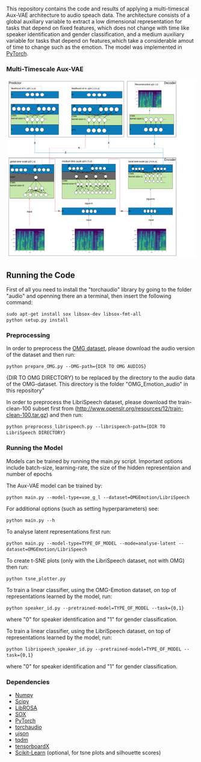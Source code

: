 This repository contains the code and results of applying a multi-timescal Aux-VAE architecture to audio speach data. The architecture consists of a global auxiliary variable to extract a low dimensional representation for tasks that depend on fixed features, which does not change with time like speaker identification and gender classification, and a medium auxiliary variable for tasks that depend on features,which take a considerable amout of time to change such as the emotion. The model was implemented in [PyTorch](https://github.com/pytorch/pytorch).

### Multi-Timescale Aux-VAE
<p align="center"><img src="./imgs/Two-Aux-VAE.png" width="600" /></p>

## Running the Code
First of all you need to install the "torchaudio" library by going to the folder "audio" and openning there an a terminal, then insert the following command: 
```
sudo apt-get install sox libsox-dev libsox-fmt-all
python setup.py install
```
### Preprocessing

In order to preprocess the [OMG dataset](https://github.com/knowledgetechnologyuhh/OMGEmotionChallenge), please download the audio version of the dataset and then run:
```
python prepare_OMG.py --OMG-path={DIR TO OMG AUDIOS}
```

{DIR TO OMG DIRECTORY} to be replaced by the directory to the audio data of the OMG-dataset. This directory is the folder "OMG_Emotion_audio" in this repository"

In order to preprocess the LibriSpeech dataset, please download the train-clean-100 subset first from (http://www.openslr.org/resources/12/train-clean-100.tar.gz) and then run:
```
python preprocess_librispeech.py --librispeech-path={DIR TO LibriSpeech DIRECTORY}
```

### Running the Model

Models can be trained by running the main.py script. Important options include batch-size, learning-rate, the size of the hidden representaion and number of epochs

The Aux-VAE model can be trained by:
```
python main.py --model-type=vae_g_l --dataset=OMGEmotion/LibriSpeech
```

For additional options (such as setting hyperparameters) see:
```
python main.py --h
```

To analyse latent representations first run:
```
python main.py --model-type=TYPE_OF_MODEL --mode=analyse-latent --dataset=OMGEmotion/LibriSpeech
```
To create t-SNE plots (only with the LibriSpeech dataset, not with OMG) then run:
```
python tsne_plotter.py
```

To train a linear classifier, using the OMG-Emotion dataset, on top of representations learned by the model, run:
```
python speaker_id.py --pretrained-model=TYPE_OF_MODEL --task={0,1}
```
where "0" for speaker identification and "1" for gender classification.

To train a linear classifier, using the LibriSpeech dataset, on top of representations learned by the model, run:
```
python librispeech_speaker_id.py --pretrained-model=TYPE_OF_MODEL --task={0,1}
```
where "0" for speaker identification and "1" for gender classification.
### Dependencies
* [Numpy](http://www.numpy.org)
* [Scipy](https://www.scipy.org)
* [LibROSA](https://librosa.github.io/librosa/)
* [SOX](http://sox.sourceforge.net)
* [PyTorch](https://pytorch.org)
* [torchaudio](https://github.com/pytorch/audio)
* [ujson](https://pypi.org/project/ujson/)
* [tqdm](https://github.com/tqdm/tqdm)
* [tensorboardX](https://github.com/lanpa/tensorboardX)
* [Scikit-Learn](http://scikit-learn.org/stable/) (optional, for tsne plots and silhouette scores)

